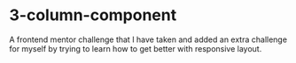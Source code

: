 # 3-column-component
A frontend mentor challenge that I have taken and added an extra challenge for myself by trying to learn how to get better with responsive layout.
